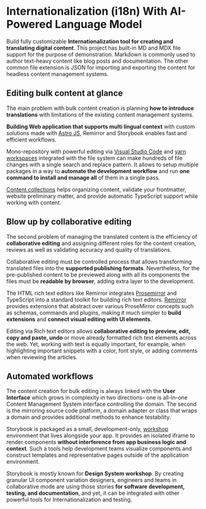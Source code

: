 # Internationalization (i18n) With AI-Powered Language Model

Build fully customizable **Internationalization tool for creating and translating digital content**. This project has built-in MD and MDX file support for the purpose of demonstration. Markdown is commonly used to author text-heavy content like blog posts and documentation. The other common file extension is JSON for importing and exporting the content for headless content management systems.

## Editing bulk content at glance

The main problem with bulk content creation is planning **how to introduce translations** with limitations of the existing content management systems.

**Building Web application that supports multi lingual context** with custom solutions made with [Astro JS](https://docs.astro.build/en/getting-started/), Remirror and Storybook enables fast and efficient workflows.

Mono-repository with powerful editing via [Visual Studio Code](https://code.visualstudio.com/) and [yarn workspaces](https://classic.yarnpkg.com/lang/en/docs/workspaces/) integrated with the file system can make hundreds of file changes with a single search and replace pattern. It allows to setup multiple packages in a way to **automate the development workflow** and run **one command to install and manage all** of them in a single pass.

[Content collections](https://docs.astro.build/en/guides/content-collections/) helps organizing content, validate your frontmatter, website preliminary matter, and provide automatic TypeScript support while working with content.

## Blow up by collaborative editing

The second problem of managing the translated content is the efficiency of **collaborative editing** and assigning different roles for the content creation, reviews as well as validating accuracy and quality of translations.

Collaborative editing must be controlled process that allows transforming translated files into the **supported publishing formats**. Nevertheless, for the pre-published content to be previewed along with all its components the files must be **readable by browser**, adding extra layer to the development.

The HTML rich text editors like Remirror integrates [Prosemirror](https://prosemirror.net/) and TypeScript into a standard toolkit for building rich text editors. [Remirror](https://remirror.io/docs) provides extensions that abstract over various ProseMirror concepts such as schemas, commands and plugins, making it much simpler to **build extensions** and **connect visual editing with UI elements**.

Editing via Rich text editors allows **collaborative editing to preview, edit, copy and paste, undo** or move already formatted rich text elements across the web. Yet, working with text is equally important, for example, when highlighting important snippets with a color, font style, or adding comments when reviewing the articles.

## **Automated workflows**

The content creation for bulk editing is always linked with the **User Interface** which grows in complexity in two directions- one is all-in-one Content Management System interface controlling the domain. The second is the mirroring source code platform, a domain adapter or class that wraps a domain and provides additional methods to enhance testability.

Storybook is packaged as a small, development-only, [workshop](https://bradfrost.com/blog/post/a-frontend-workshop-environment/) environment that lives alongside your app. It provides an isolated iframe to render components **without interference from app business logic and context**. Such a tools help development teams visualize components and construct templates and representative pages outside of the application environment.

Storybook is mostly known for **Design System workshop**. By creating granular UI component variation designers, engineers and teams in collaborative mode are using those stories **for software development, testing, and documentation**, and yet, it can be integrated with other powerful tools for Internationalization and testing.
